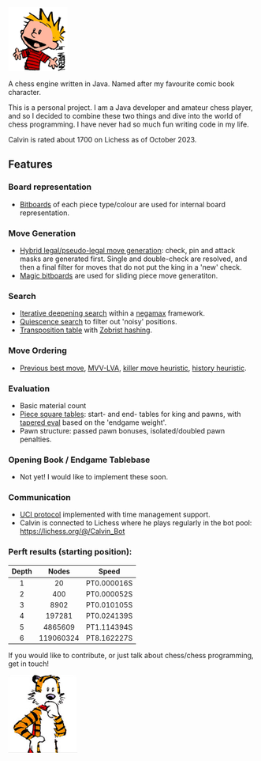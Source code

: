 <img src="src/main/resources/calvin.png" width="120">

A chess engine written in Java. Named after my favourite comic book character.

This is a personal project. I am a Java developer and amateur chess player, and so I decided to combine these two things and dive into the world of chess programming. I have never had so much fun writing code in my life.

Calvin is rated about 1700 on Lichess as of October 2023.

## Features

### Board representation

- [Bitboards](https://www.chessprogramming.org/Bitboards) of each piece type/colour are used for internal board representation.

### Move Generation

- [Hybrid legal/pseudo-legal move generation](https://www.chessprogramming.org/Move_Generation): check, pin and attack masks are generated first. Single and double-check are resolved, and then a final filter for moves that do not put the king in a 'new' check.
- [Magic bitboards](https://www.chessprogramming.org/Magic_Bitboards) are used for sliding piece move generatiton.

### Search
- [Iterative deepening search](https://www.chessprogramming.org/Magic_Bitboards) within a [negamax](https://www.chessprogramming.org/Negamax) framework.
- [Quiescence search](https://www.chessprogramming.org/Quiescence_Search) to filter out 'noisy' positions.
- [Transposition table](https://www.chessprogramming.org/Transposition_Table) with [Zobrist hashing](https://www.chessprogramming.org/Zobrist_Hashing).

### Move Ordering
- [Previous best move](https://www.chessprogramming.org/Principal_Variation_Search), [MVV-LVA](https://www.chessprogramming.org/MVV-LVA), [killer move heuristic](https://www.chessprogramming.org/Killer_Move), [history heuristic](https://www.chessprogramming.org/History_Heuristic).

### Evaluation
- Basic material count
- [Piece square tables](https://www.chessprogramming.org/Piece-Square_Tables): start- and end- tables for king and pawns, with [tapered eval](https://www.chessprogramming.org/Tapered_Eval) based on the 'endgame weight'.
- Pawn structure: passed pawn bonuses, isolated/doubled pawn penalties.

### Opening Book / Endgame Tablebase
- Not yet! I would like to implement these soon.

### Communication
- [UCI protocol](https://www.chessprogramming.org/UCI) implemented with time management support.
- Calvin is connected to Lichess where he plays regularly in the bot pool: https://lichess.org/@/Calvin_Bot

### Perft results (starting position):

| 	Depth	 | 	Nodes	 | 	Speed	 | 
| 	:-----:	 | 	:-----:	 | 	:-----:	 | 
| 1     | 20        | PT0.000016S  |
| 2     | 400       | PT0.000052S  |
| 3     | 8902      | PT0.010105S  |
| 4     | 197281    | PT0.024139S  |
| 5     | 4865609   | PT1.114394S  |
| 6     | 119060324 | PT8.162227S |

If you would like to contribute, or just talk about chess/chess programming, get in touch!

<img src="src/main/resources/hobbes.png" width="140">
